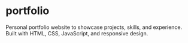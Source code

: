 # portfolio
Personal portfolio website to showcase projects, skills, and experience. Built with HTML, CSS, JavaScript, and responsive design.
